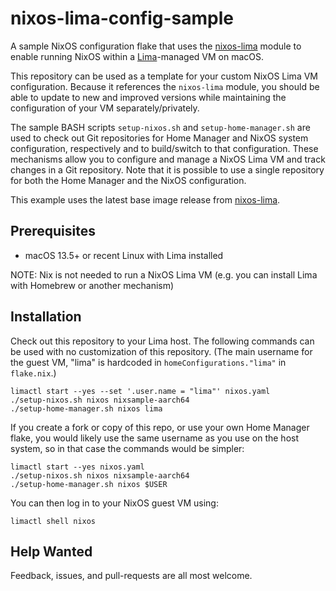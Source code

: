 # nixos-lima-config-sample

A sample NixOS configuration flake that uses the [nixos-lima](https://github.com/nixos-lima/nixos-lima) module to enable running NixOS within a [Lima](https://lima-vm.io)-managed VM on macOS.

This repository can be used as a template for your custom NixOS Lima VM configuration. Because it references the `nixos-lima` module, you should be able to update to new and improved versions while maintaining the configuration of your VM separately/privately.
   
 The sample BASH scripts `setup-nixos.sh` and `setup-home-manager.sh` are used to check out Git repositories for Home Manager and NixOS system configuration, respectively and to build/switch to that configuration. These mechanisms allow you to configure and manage a NixOS Lima VM and track changes in a Git repository. Note that it is possible to use a single repository for both the Home Manager and the NixOS configuration.

This example uses the latest base image release from [nixos-lima](https://github.com/nixos-lima/nixos-lima).

## Prerequisites

* macOS 13.5+ or recent Linux with Lima installed

NOTE: Nix is not needed to run a NixOS Lima VM (e.g. you can install Lima with Homebrew or another mechanism)

## Installation

Check out this repository to your Lima host. The following commands can be used with no customization of this repository. (The main username for the guest VM, "lima" is hardcoded in `homeConfigurations."lima"` in `flake.nix`.)

```
limactl start --yes --set '.user.name = "lima"' nixos.yaml
./setup-nixos.sh nixos nixsample-aarch64
./setup-home-manager.sh nixos lima
```

If you create a fork or copy of this repo, or use your own Home Manager flake, you would likely use the same username as you use on the host system, so in that case the commands would be simpler:

```
limactl start --yes nixos.yaml
./setup-nixos.sh nixos nixsample-aarch64
./setup-home-manager.sh nixos $USER
```
You can then log in to your NixOS guest VM using:

```
limactl shell nixos
```

## Help Wanted

Feedback, issues, and pull-requests are all most welcome.
